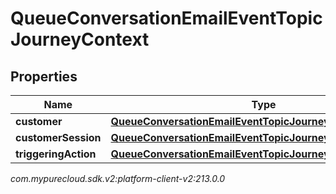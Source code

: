 # QueueConversationEmailEventTopicJourneyContext


## Properties

| Name | Type | Description | Notes |
| ------------ | ------------- | ------------- | ------------- |
| **customer** | [**QueueConversationEmailEventTopicJourneyCustomer**](QueueConversationEmailEventTopicJourneyCustomer) |  |  [optional] |
| **customerSession** | [**QueueConversationEmailEventTopicJourneyCustomerSession**](QueueConversationEmailEventTopicJourneyCustomerSession) |  |  [optional] |
| **triggeringAction** | [**QueueConversationEmailEventTopicJourneyAction**](QueueConversationEmailEventTopicJourneyAction) |  |  [optional] |




_com.mypurecloud.sdk.v2:platform-client-v2:213.0.0_

